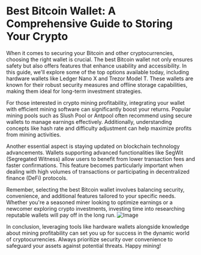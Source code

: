 # Best Bitcoin Wallet: A Comprehensive Guide to Storing Your Crypto

When it comes to securing your Bitcoin and other cryptocurrencies, choosing the right wallet is crucial. The best Bitcoin wallet not only ensures safety but also offers features that enhance usability and accessibility. In this guide, we'll explore some of the top options available today, including hardware wallets like Ledger Nano X and Trezor Model T. These wallets are known for their robust security measures and offline storage capabilities, making them ideal for long-term investment strategies.

For those interested in crypto mining profitability, integrating your wallet with efficient mining software can significantly boost your returns. Popular mining pools such as Slush Pool or Antpool often recommend using secure wallets to manage earnings effectively. Additionally, understanding concepts like hash rate and difficulty adjustment can help maximize profits from mining activities.

Another essential aspect is staying updated on blockchain technology advancements. Wallets supporting advanced functionalities like SegWit (Segregated Witness) allow users to benefit from lower transaction fees and faster confirmations. This feature becomes particularly important when dealing with high volumes of transactions or participating in decentralized finance (DeFi) protocols.

Remember, selecting the best Bitcoin wallet involves balancing security, convenience, and additional features tailored to your specific needs. Whether you're a seasoned miner looking to optimize earnings or a newcomer exploring crypto investments, investing time into researching reputable wallets will pay off in the long run. ![Image](https://github.com/user-attachments/assets/3be06921-4469-491d-bd37-5f14c53422b7)

In conclusion, leveraging tools like hardware wallets alongside knowledge about mining profitability can set you up for success in the dynamic world of cryptocurrencies. Always prioritize security over convenience to safeguard your assets against potential threats. Happy mining!